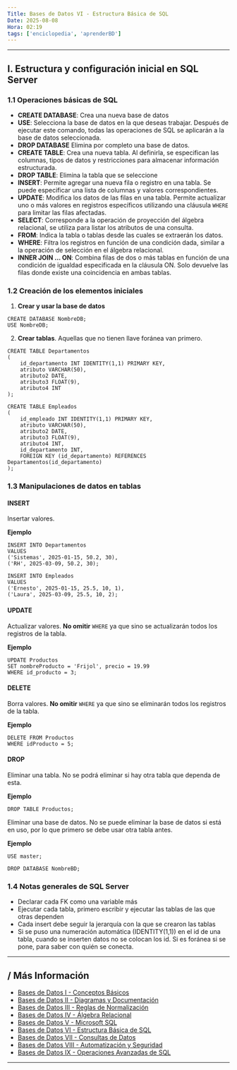 ```yaml
---
Title: Bases de Datos VI - Estructura Básica de SQL
Date: 2025-08-08
Hora: 02:19
tags: ['enciclopedia', 'aprenderBD']
---
```


---

## I. Estructura y configuración inicial en SQL Server

### 1.1 Operaciones básicas de SQL

- **CREATE DATABASE**: Crea una nueva base de datos
- **USE**: Selecciona la base de datos en la que deseas trabajar. Después de ejecutar este comando, todas las operaciones de SQL se aplicarán a la base de datos seleccionada.
- **DROP DATABASE** Elimina por completo una base de datos.
- **CREATE TABLE**: Crea una nueva tabla. Al definirla, se especifican las columnas, tipos de datos y restricciones para almacenar información estructurada.
- **DROP TABLE**: Elimina la tabla que se seleccione
- **INSERT**: Permite agregar una nueva fila o registro en una tabla. Se puede especificar una lista de columnas y valores correspondientes.
- **UPDATE**: Modifica los datos de las filas en una tabla. Permite actualizar uno o más valores en registros específicos utilizando una cláusula `WHERE` para limitar las filas afectadas.
- **SELECT**: Corresponde a la operación de proyección del álgebra relacional, se utiliza para listar los atributos de una consulta.
- **FROM**: Indica la tabla o tablas desde las cuales se extraerán los datos.
- **WHERE**: Filtra los registros en función de una condición dada, similar a la operación de selección en el álgebra relacional.
- **INNER JOIN ... ON**: Combina filas de dos o más tablas en función de una condición de igualdad especificada en la cláusula ON. Solo devuelve las filas donde existe una coincidencia en ambas tablas.

### 1.2 Creación de los elementos iniciales

1. **Crear y usar la base de datos**

```
CREATE DATABASE NombreDB;
USE NombreDB;
```

2. **Crear tablas**. Aquellas que no tienen llave foránea van primero.

```
CREATE TABLE Departamentos
(
	id_departamento INT IDENTITY(1,1) PRIMARY KEY,
	atributo VARCHAR(50),
	atributo2 DATE,
	atributo3 FLOAT(9),
	atributo4 INT
);

CREATE TABLE Empleados
(
	id_empleado INT IDENTITY(1,1) PRIMARY KEY,
	atributo VARCHAR(50),
	atributo2 DATE,
	atributo3 FLOAT(9),
	atributo4 INT,
	id_departamento INT,
	FOREIGN KEY (id_departamento) REFERENCES Departamentos(id_departamento)
);
```

### 1.3  Manipulaciones de datos en tablas

#### INSERT

Insertar valores.

**Ejemplo**

```
INSERT INTO Departamentos
VALUES
('Sistemas', 2025-01-15, 50.2, 30),
('RH', 2025-03-09, 50.2, 30);

INSERT INTO Empleados
VALUES
('Ernesto', 2025-01-15, 25.5, 10, 1),
('Laura', 2025-03-09, 25.5, 10, 2);
```

#### UPDATE

Actualizar valores. **No omitir** `WHERE` ya que sino se actualizarán todos los registros de la tabla.

**Ejemplo**

```
UPDATE Productos  
SET nombreProducto = 'Frijol', precio = 19.99
WHERE id_producto = 3;
```

#### DELETE

Borra valores. **No omitir** `WHERE` ya que sino se eliminarán todos los registros de la tabla.

**Ejemplo**

```
DELETE FROM Productos  
WHERE idProducto = 5;
```

#### DROP

Eliminar una tabla. No se podrá eliminar si hay otra tabla que dependa de esta.

**Ejemplo**

```
DROP TABLE Productos;
```

Eliminar una base de datos. No se puede eliminar la base de datos si está en uso, por lo que primero se debe usar otra tabla antes.

**Ejemplo**

```
USE master;

DROP DATABASE NombreBD;
```

### 1.4 Notas generales de SQL Server

- Declarar cada FK como una variable más
- Ejecutar cada tabla, primero escribir y ejecutar las tablas de las que otras dependen
- Cada insert debe seguir la jerarquía con la que se crearon las tablas
- Si se puso una numeración automática (IDENTITY(1,1)) en el id de una tabla, cuando se inserten datos no se colocan los id. Si es foránea si se pone, para saber con quién se conecta.

---

## / Más Información

- [Bases de Datos I - Conceptos Básicos](/apuntes/bases-de-datos-i---conceptos-básicos/)
- [Bases de Datos II - Diagramas y Documentación](/apuntes/bases-de-datos-ii---diagramas-y-documentación/)
- [Bases de Datos III - Reglas de Normalización](/apuntes/bases-de-datos-iii---reglas-de-normalización/)
- [Bases de Datos IV - Álgebra Relacional](/apuntes/bases-de-datos-iv---álgebra-relacional/)
- [Bases de Datos V - Microsoft SQL](/apuntes/bases-de-datos-v---microsoft-sql/)
- [Bases de Datos VI - Estructura Básica de SQL](/apuntes/bases-de-datos-vi---estructura-básica-de-sql/)
- [Bases de Datos VII - Consultas de Datos](/apuntes/bases-de-datos-vii---consultas-de-datos/)
- [Bases de Datos VIII - Automatización y Seguridad](/apuntes/bases-de-datos-viii---automatización-y-seguridad/)
- [Bases de Datos IX - Operaciones Avanzadas de SQL](/apuntes/bases-de-datos-ix---operaciones-avanzadas-de-sql/)

---